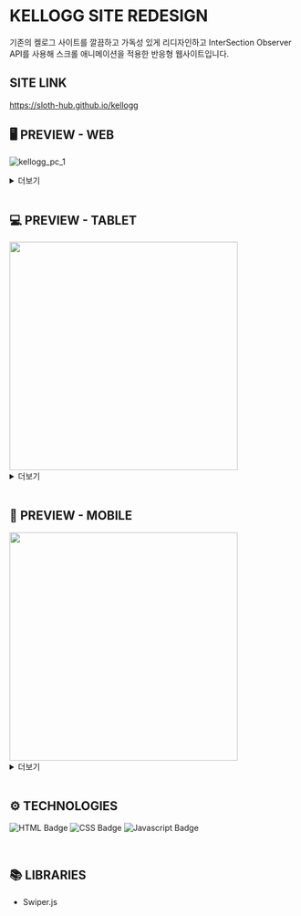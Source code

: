 # KELLOGG SITE REDESIGN

기존의 켈로그 사이트를 깔끔하고 가독성 있게 리디자인하고 
InterSection Observer API를 사용해 스크롤 애니메이션을 적용한 반응형 웹사이트입니다.

## SITE LINK

https://sloth-hub.github.io/kellogg

## 🖥 PREVIEW - **WEB**
![kellogg_pc_1](https://github.com/sloth-hub/kellogg/assets/53851248/13cffea5-84d3-4892-af54-05e5d8d643fc)

<details>
<summary>더보기</summary>

![kellogg_pc_2](https://github.com/sloth-hub/kellogg/assets/53851248/5ab389f4-00de-468a-a870-284750aae6d6)
![kellogg_pc_3](https://github.com/sloth-hub/kellogg/assets/53851248/1d7d5067-7a36-46ab-a7f4-a62720f450cc)
![kellogg_pc_4](https://github.com/sloth-hub/kellogg/assets/53851248/bd555a7f-520b-41f2-ae8f-54a63820c46e)
![kellogg_pc_5](https://github.com/sloth-hub/kellogg/assets/53851248/046be0ac-4f0d-4c97-9040-e386ca3ba210)
</details>

<br>

## 💻 PREVIEW - **TABLET**

<img src="https://github.com/sloth-hub/kellogg/assets/53851248/ab7b69dd-a616-4af8-bd49-92d0469d432b" width="400"/>

<details>
<summary>더보기</summary>

<img src="https://github.com/sloth-hub/kellogg/assets/53851248/d6b1a83e-ddf8-45f6-a3f9-0e2055f4c7f9" width="400"/>
<img src="https://github.com/sloth-hub/kellogg/assets/53851248/9192b9b1-cf23-43a6-9a70-cad7b39ef524" width="400"/>
<img src="https://github.com/sloth-hub/kellogg/assets/53851248/363a6fca-b4c7-4c46-b824-cb91e3231273" width="400"/>
<img src="https://github.com/sloth-hub/kellogg/assets/53851248/d3605c13-8d33-4f44-80c8-f3feb909def6" width="400"/>
</details>


<br>

## 📱 PREVIEW - **MOBILE**

<img src="https://github.com/sloth-hub/kellogg/assets/53851248/cfae3baf-1683-4024-8741-3ff55908c598" width="400"/>


<details>
<summary>더보기</summary>

<img src="https://github.com/sloth-hub/kellogg/assets/53851248/37409a80-3c48-4e87-a4e4-a733f2ef3516" width="400"/>
<img src="https://github.com/sloth-hub/kellogg/assets/53851248/9ffaadce-9058-454f-a8af-9a93d1aae6b9" width="400"/>
<img src="https://github.com/sloth-hub/kellogg/assets/53851248/4db907a7-11a2-4129-b589-df7bee3e3bd0" width="400"/>
<img src="https://github.com/sloth-hub/kellogg/assets/53851248/1bcf9be9-2286-46b5-aa75-e370ef9b4a47" width="400"/>
<img src="https://github.com/sloth-hub/kellogg/assets/53851248/3eddf0f6-abde-44c3-9b19-b450ad7b223e" width="400"/>
<img src="https://github.com/sloth-hub/kellogg/assets/53851248/d090c033-0182-4761-b0da-c44481655aa8" width="400"/>

</details>


<br/>

## ⚙ TECHNOLOGIES

![HTML Badge](https://img.shields.io/badge/html5-E34F26?style=for-the-badge&logo=html5&logoColor=white)
![CSS Badge](https://img.shields.io/badge/css3-1572B6?style=for-the-badge&logo=css3&logoColor=white)
![Javascript Badge](https://img.shields.io/badge/javascript-F7DF1E?style=for-the-badge&logo=javascript&logoColor=black)

<br/>

## 📚 LIBRARIES

- Swiper.js
